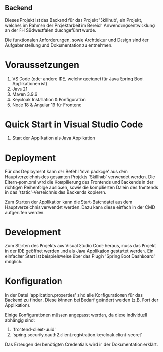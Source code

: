 ## Backend

Dieses Projekt ist das Backend für das Projekt 'Skillhub', ein Projekt, welches im Rahmen der Projektarbeit im Bereich Anwendungsentwicklung an der FH Südwestfalen durchgeführt wurde.

Die funktionalen Anforderungen, sowie Archtiektur und Design sind der Aufgabenstellung und Dokumentation zu entnehmen.

# Voraussetzungen
1. VS Code (oder andere IDE, welche geeignet für Java Spring Boot Applikationen ist)
2. Java 21
3. Maven 3.9.6
4. Keycloak Installation & Konfiguration
4. Node 18 & Angular 19 für Frontend

# Quick Start in Visual Studio Code
1. Start der Applikation als Java Applikation

# Deployment
Für das Deployment kann der Befehl 'mvn package' aus dem Hauptverzeichnis des gesamten Projekts 'Skillhub' verwendet werden. Die Eltern-pom.xml wird die Kompilierung des Frontends und Backends in der richtigen Reihenfolge auslösen, sowie die kompilierten Datein des frontends in das 'static'-Verzeichnis des Backends kopieren.

Zum Starten der Applikation kann die Start-Batchdatei aus dem Hauptverzeichnis verwendet werden. Dazu kann diese einfach in der CMD aufgerufen werden. 

# Development

Zum Starten des Projekts aus Visual Studio Code heraus, muss das Projekt in der IDE geöffnet werden und als Java Applikation gestartet werden. Ein einfacher Start ist beispielsweise über das Plugin 'Spring Boot Dashboard' möglich.

# Konfiguration

In der Datei 'application.properties' sind alle Konfigurationen für das Backend zu finden. Diese können bei Bedarf geändert werden (z.B. Port der Applikation).

Einige Konfigurationen müssen angepasst werden, da diese individuell abhängig sind:
1. 'frontend-client-uuid'
2. 'spring.security.oauth2.client.registration.keycloak.client-secret'

Das Erzeugen der benötigten Credentials wird in der Dokumentation erklärt.